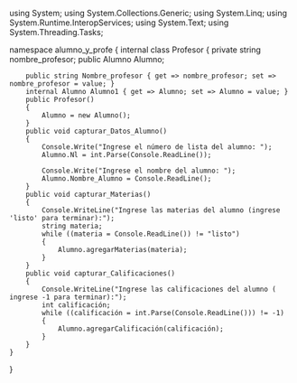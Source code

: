 using System;
using System.Collections.Generic;
using System.Linq;
using System.Runtime.InteropServices;
using System.Text;
using System.Threading.Tasks;

namespace alumno_y_profe
{
    internal class Profesor
    {
        private string nombre_profesor;
        public Alumno Alumno;

        public string Nombre_profesor { get => nombre_profesor; set => nombre_profesor = value; }
        internal Alumno Alumno1 { get => Alumno; set => Alumno = value; }
        public Profesor()
        {
            Alumno = new Alumno();
        }
        public void capturar_Datos_Alumno()
        {
            Console.Write("Ingrese el número de lista del alumno: ");
            Alumno.Nl = int.Parse(Console.ReadLine());

            Console.Write("Ingrese el nombre del alumno: ");
            Alumno.Nombre_Alumno = Console.ReadLine();
        }
        public void capturar_Materias()
        {
            Console.WriteLine("Ingrese las materias del alumno (ingrese 'listo' para terminar):");
            string materia;
            while ((materia = Console.ReadLine()) != "listo")
            {
                Alumno.agregarMaterias(materia);
            }
        }
        public void capturar_Calificaciones()
        {
            Console.WriteLine("Ingrese las calificaciones del alumno ( ingrese -1 para terminar):");
            int calificación;
            while ((calificación = int.Parse(Console.ReadLine())) != -1)
            {
                Alumno.agregarCalificación(calificación);
            }
        }
    }
}
